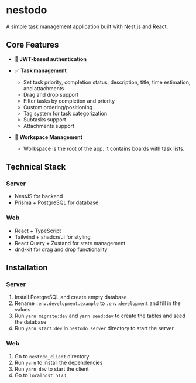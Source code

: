 # nestodo

A simple task management application built with Nest.js and React.


## Core Features
- 🔐 **JWT-based authentication**
- ✅ **Task management**
  - Set task priority, completion status, description, title, time estimation, and attachments
  - Drag and drop support
  - Filter tasks by completion and priority
  - Custom ordering/positioning
  - Tag system for task categorization
  - Subtasks support
  - Attachments support

- 🏢 **Workspace Management**
  - Workspace is the root of the app. It contains boards with task lists.

## Technical Stack

### Server
- NestJS for backend
- Prisma + PostgreSQL for database

### Web
- React + TypeScript
- Tailwind + shadcn/ui for styling
- React Query + Zustand for state management
- dnd-kit for drag and drop functionality

## Installation

### Server

1. Install PostgreSQL and create empty database
2. Rename `.env.development.example` to `.env.development` and fill in the values
3. Run `yarn migrate:dev` and `yarn seed:dev` to create the tables and seed the database
4. Run `yarn start:dev` in `nestodo_server` directory to start the server

### Web

1. Go to `nestodo_client` directory
2. Run `yarn` to install the dependencies
3. Run `yarn dev` to start the client
4. Go to `localhost:5173`